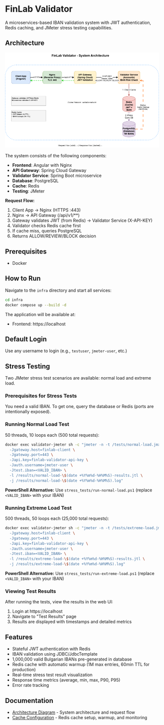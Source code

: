# FinLab Validator

A microservices-based IBAN validation system with JWT authentication, Redis caching, and JMeter stress testing capabilities.

## Architecture

![Architecture Diagram](docs/architecture.drawio.png)

The system consists of the following components:

- **Frontend**: Angular with Nginx
- **API Gateway**: Spring Cloud Gateway
- **Validator Service**: Spring Boot microservice
- **Database**: PostgreSQL
- **Cache**: Redis
- **Testing**: JMeter

**Request Flow:**
1. Client App → Nginx (HTTPS :443)
2. Nginx → API Gateway (/api/v1/**)
3. Gateway validates JWT (from Redis) → Validator Service (X-API-KEY)
4. Validator checks Redis cache first
5. If cache miss, queries PostgreSQL
6. Returns ALLOW/REVIEW/BLOCK decision

## Prerequisites

- Docker

## How to Run

Navigate to the `infra` directory and start all services:

```bash
cd infra
docker compose up --build -d
```

The application will be available at:
- Frontend: https://localhost

## Default Login

Use any username to login (e.g., `testuser`, `jmeter-user`, etc.)

## Stress Testing

Two JMeter stress test scenarios are available: normal load and extreme load.

### Prerequisites for Stress Tests

You need a valid IBAN. To get one, query the database or Redis (ports are intentionally exposed).

### Running Normal Load Test

50 threads, 10 loops each (500 total requests):

```bash
docker exec validator-jmeter sh -c "jmeter -n -t /tests/normal-load.jmx \
  -Jgateway.host=finlab-client \
  -Jgateway.port=443 \
  -Japi.key=finlab-validator-api-key \
  -Jauth.username=jmeter-user \
  -Jtest.iban=<VALID_IBAN> \
  -l /results/normal-load-\$(date +%Y%m%d-%H%M%S)-results.jtl \
  -j /results/normal-load-\$(date +%Y%m%d-%H%M%S).log"
```

**PowerShell Alternative:** Use `stress_tests/run-normal-load.ps1` (replace `<VALID_IBAN>` with your IBAN)

### Running Extreme Load Test

500 threads, 50 loops each (25,000 total requests):

```bash
docker exec validator-jmeter sh -c "jmeter -n -t /tests/extreme-load.jmx \
  -Jgateway.host=finlab-client \
  -Jgateway.port=443 \
  -Japi.key=finlab-validator-api-key \
  -Jauth.username=jmeter-user \
  -Jtest.iban=<VALID_IBAN> \
  -l /results/extreme-load-\$(date +%Y%m%d-%H%M%S)-results.jtl \
  -j /results/extreme-load-\$(date +%Y%m%d-%H%M%S).log"
```

**PowerShell Alternative:** Use `stress_tests/run-extreme-load.ps1` (replace `<VALID_IBAN>` with your IBAN)

### Viewing Test Results

After running the tests, view the results in the web UI:
1. Login at https://localhost
2. Navigate to "Test Results" page
3. Results are displayed with timestamps and detailed metrics

## Features

- Stateful JWT authentication with Redis
- IBAN validation using JDBC/JdbcTemplate
- 1,000,000 valid Bulgarian IBANs pre-generated in database
- Redis cache with automatic warmup (1M max entries, 60min TTL for production)
- Real-time stress test result visualization
- Response time metrics (average, min, max, P90, P95)
- Error rate tracking

## Documentation

- [Architecture Diagram](docs/architecture.drawio) - System architecture and request flow
- [Cache Configuration](docs/CACHE.md) - Redis cache setup, warmup, and monitoring
